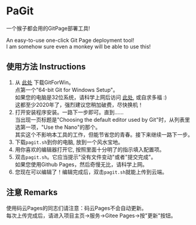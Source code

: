 # PaGit
一个猴子都会用的GitPage部署工具!

An easy-to-use one-click Git Page deployment tool!  
I am somehow sure even a monkey will be able to use this!

## 使用方法 Instructions
1. 从 [此处](https://github.com/waylau/git-for-win) 下载GitForWin。  
   点第一个"64-bit Git for Windows Setup"。  
   如果您的电脑是32位系统，请科学上网后访问 [此处](http://git-scm.com/download/win), 或自求多福 :)  
   这都至少2020年了，强烈建议您稍加破费，尽快换机！
2. 打开安装程序安装。一路下一步即可。直到……  
   当出现一页标题是"Choosing the default editor used by Git"时，从列表里选第一项，"Use the Nano"的那个。  
   其实这个不影响本工具的工作，但能节省您的青春。接下来继续一路下一步。
3. 下载`pagit.sh`到你的电脑, 放到一个风水宝地。
4. 用你喜欢的编辑器打开它, 按照里面十分明了的指示填入配置项。
5. 双击`pagit.sh`。它应当提示"没有文件变动"或者"提交完成"。  
   如果您使用Github Pages，然后奇慢无比，请科学上网。
6. 您现在可以编辑了！编辑完成后，双击`pagit.sh`就能上传到云端。

## 注意 Remarks
使用码云Pages的同志们请注意：码云Pages不会自动更新。  
每次上传完成后，请进入项目主页->服务->Gitee Pages->按"更新"按钮。
